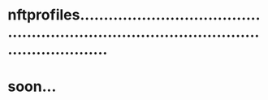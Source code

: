 # nftprofiles................................................................................................................
# soon...

